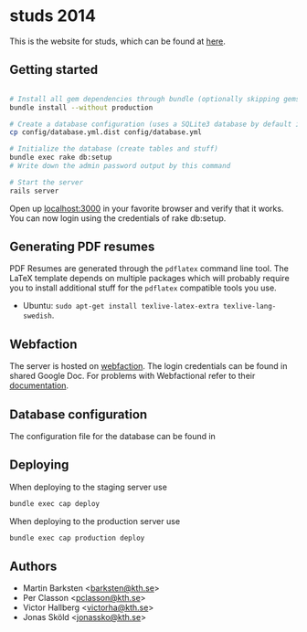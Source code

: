 studs 2014
==========

This is the website for studs, which can be found at [here](http://studs.datasektionen.se).


Getting started
---------------

```bash

# Install all gem dependencies through bundle (optionally skipping gems required in production)
bundle install --without production

# Create a database configuration (uses a SQLite3 database by default in dev environments)
cp config/database.yml.dist config/database.yml

# Initialize the database (create tables and stuff)
bundle exec rake db:setup
# Write down the admin password output by this command

# Start the server
rails server
```

Open up [localhost:3000](http://0.0.0.0:3000/) in your favorite browser and verify that it works.
You can now login using the credentials of rake db:setup.

Generating PDF resumes
----------------------

PDF Resumes are generated through the `pdflatex` command line tool.
The LaTeX template depends on multiple packages which will probably require you to install
additional stuff for the `pdflatex` compatible tools you use.

* Ubuntu: `sudo apt-get install texlive-latex-extra texlive-lang-swedish`.

Webfaction
----------

The server is hosted on [webfaction](http://www.webfaction.com). The login credentials can be found in shared
Google Doc. For problems with Webfactional refer to their [documentation](https://docs.webfaction.com/software/index.html).

Database configuration
----------------------

The configuration file for the database can be found in 

Deploying
---------


When deploying to the staging server use

```bash
bundle exec cap deploy
```

When deploying to the production server use

```bash
bundle exec cap production deploy
```

Authors
-------

* Martin Barksten <<barksten@kth.se>>
* Per Classon <<pclasson@kth.se>>
* Victor Hallberg <<victorha@kth.se>>
* Jonas Sköld <<jonassko@kth.se>>
